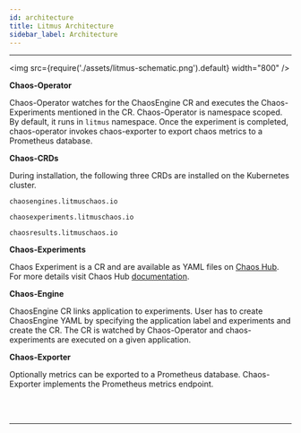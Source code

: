 ```yaml
---
id: architecture
title: Litmus Architecture
sidebar_label: Architecture
---
```


<hr/>

<img src={require('./assets/litmus-schematic.png').default} width="800" />

**Chaos-Operator**

Chaos-Operator watches for the ChaosEngine CR and executes the Chaos-Experiments mentioned in the CR. Chaos-Operator is namespace scoped. By default, it runs in `litmus` namespace. Once the experiment is completed, chaos-operator invokes chaos-exporter to export chaos metrics to a Prometheus database.

**Chaos-CRDs**

During installation, the following three CRDs are installed on the Kubernetes cluster.

`chaosengines.litmuschaos.io`

`chaosexperiments.litmuschaos.io`

`chaosresults.litmuschaos.io`

**Chaos-Experiments**

Chaos Experiment is a CR and are available as YAML files on <a href="https://hub.litmuschaos.io" target="_blank">Chaos Hub</a>. For more details visit Chaos Hub [documentation](chaoshub.md).

**Chaos-Engine**

ChaosEngine CR links application to experiments. User has to create ChaosEngine YAML by specifying the application label and experiments and create the CR. The CR is watched by Chaos-Operator and chaos-experiments are executed on a given application.

**Chaos-Exporter**

Optionally metrics can be exported to a Prometheus database. Chaos-Exporter implements the Prometheus metrics endpoint.

<br/>

<br/>

<hr/>

<br/>

<br/>
